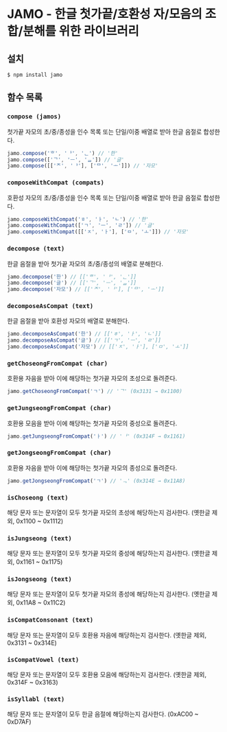 # JAMO - 한글 첫가끝/호환성 자/모음의 조합/분해를 위한 라이브러리

## 설치
```
$ npm install jamo
```

## 함수 목록

### `compose (jamos)`
첫가끝 자모의 초/중/종성을 인수 목록 또는 단일/이중 배열로 받아 한글 음절로 합성한다.

```javascript
jamo.compose('ᄒ', 'ᅡ', 'ᆫ') // '한'
jamo.compose(['ᄀ', 'ᅳ', 'ᆯ']) // '글'
jamo.compose([['ᄌ', 'ᅡ'], ['ᄆ', 'ᅩ']]) // '자모'
```

### `composeWithCompat (compats)`
호환성 자모의 초/중/종성을 인수 목록 또는 단일/이중 배열로 받아 한글 음절로 합성한다.

```javascript
jamo.composeWithCompat('ㅎ', 'ㅏ', 'ㄴ') // '한'
jamo.composeWithCompat(['ㄱ', 'ㅡ', 'ㄹ']) // '글'
jamo.composeWithCompat([['ㅈ', 'ㅏ'], ['ㅁ', 'ㅗ']]) // '자모'
```

### `decompose (text)`
한글 음절을 받아 첫가끝 자모의 초/중/종성의 배열로 분해한다.

```javascript
jamo.decompose('한') // [['ᄒ', 'ᅡ', 'ᆫ']]
jamo.decompose('글') // [['ᄀ', 'ᅳ', 'ᆯ']]
jamo.decompose('자모') // [['ᄌ', 'ᅡ'], ['ᄆ', 'ᅩ']]
```

### `decomposeAsCompat (text)`
한글 음절을 받아 호환성 자모의 배열로 분해한다.

```javascript
jamo.decomposeAsCompat('한') // [['ㅎ', 'ㅏ', 'ㄴ']]
jamo.decomposeAsCompat('글') // [['ㄱ', 'ㅡ', 'ㄹ']]
jamo.decomposeAsCompat('자모') // [['ㅈ', 'ㅏ'], ['ㅁ', 'ㅗ']]
```

### `getChoseongFromCompat (char)`
호환용 자음을 받아 이에 해당하는 첫가끝 자모의 초성으로 돌려준다.

```javascript
jamo.getChoseongFromCompat('ㄱ') // 'ᄀ' (0x3131 → 0x1100)
```

### `getJungseongFromCompat (char)`
호환용 모음을 받아 이에 해당하는 첫가끝 자모의 중성으로 돌려준다.

```javascript
jamo.getJungseongFromCompat('ㅏ') // 'ᅡ' (0x314F → 0x1161)
```

### `getJongseongFromCompat (char)`
호환용 자음을 받아 이에 해당하는 첫가끝 자모의 종성으로 돌려준다.

```javascript
jamo.getJongseongFromCompat('ㄱ') // 'ᆨ' (0x314E → 0x11A8)
```

### `isChoseong (text)`
해당 문자 또는 문자열이 모두 첫가끝 자모의 초성에 해당하는지 검사한다. (옛한글 제외, 0x1100 ~ 0x1112)

### `isJungseong (text)`
해당 문자 또는 문자열이 모두 첫가끝 자모의 중성에 해당하는지 검사한다. (옛한글 제외, 0x1161 ~ 0x1175)

### `isJongseong (text)`
해당 문자 또는 문자열이 모두 첫가끝 자모의 종성에 해당하는지 검사한다. (옛한글 제외, 0x11A8 ~ 0x11C2)

### `isCompatConsonant (text)`
해당 문자 또는 문자열이 모두 호환용 자음에 해당하는지 검사한다. (옛한글 제외, 0x3131 ~ 0x314E)

### `isCompatVowel (text)`
해당 문자 또는 문자열이 모두 호환용 모음에 해당하는지 검사한다. (옛한글 제외, 0x314F ~ 0x3163)

### `isSyllabl (text)`
해당 문자 또는 문자열이 모두 한글 음절에 해당하는지 검사한다. (0xAC00 ~ 0xD7AF)
